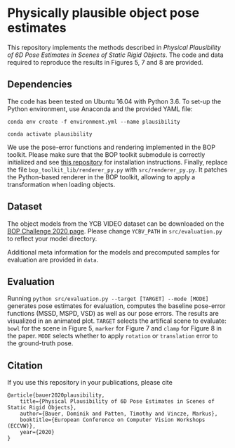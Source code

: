 # Physically plausible object pose estimates
This repository implements the methods described in *Physical Plausibility of 6D Pose Estimates in Scenes of Static 
Rigid Objects*. The code and data required to reproduce the results in Figures 5, 7 and 8 are provided.

## Dependencies
The code has been tested on Ubuntu 16.04 with Python 3.6. To set-up the Python environment, use Anaconda and 
the provided YAML file:

`conda env create -f environment.yml --name plausibility`

`conda activate plausibility`

We use the pose-error functions and rendering implemented in the BOP toolkit. Please make sure that the BOP toolkit 
submodule is correctly initialized and see [this repository](https://github.com/thodan/bop_toolkit) for installation 
instructions. Finally, replace the file `bop_toolkit_lib/renderer_py.py` with `src/renderer_py.py`. It patches the 
Python-based renderer in the BOP toolkit, allowing to apply a transformation when loading objects.

## Dataset
The object models from the YCB VIDEO dataset can be downloaded on the [BOP Challenge 2020 page](https://bop.felk.cvut.cz/datasets/). 
Please change `YCBV_PATH` in `src/evaluation.py` to reflect your model directory. 

Additional meta information for the models and precomputed samples for evaluation are provided in `data`.

## Evaluation
Running `python src/evaluation.py --target [TARGET] --mode [MODE]` generates pose estimates for evaluation, computes the
baseline pose-error functions (MSSD, MSPD, VSD) as well as our pose errors. The results are visualized in an animated
plot. `TARGET` selects the artifical scene to evaluate: `bowl` for the scene in Figure 5, `marker` for Figure 7 and 
`clamp` for Figure 8 in the paper. `MODE` selects whether to apply `rotation` or `translation` error to the ground-truth
pose.

## Citation
If you use this repository in your publications, please cite

```
@article{bauer2020plausibility,
    title={Physical Plausibility of 6D Pose Estimates in Scenes of Static Rigid Objects},
    author={Bauer, Dominik and Patten, Timothy and Vincze, Markus},
    booktitle={European Conference on Computer Vision Workshops (ECCVW)},
    year={2020}
}
```